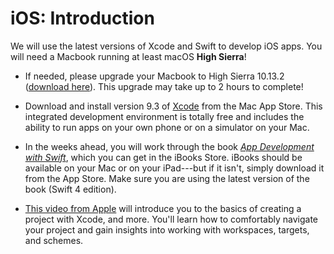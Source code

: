 # iOS: Introduction

We will use the latest versions of Xcode and Swift to develop iOS apps. You will need a Macbook running at least macOS **High Sierra**!

- If needed, please upgrade your Macbook to High Sierra 10.13.2 ([download here](https://itunes.apple.com/nl/app/macos-high-sierra/id1246284741?l=en&mt=12)). This upgrade may take up to 2 hours to complete!

- Download and install version 9.3 of [Xcode](https://itunes.apple.com/nl/app/xcode/id497799835?l=en&mt=12) from the Mac App Store. This integrated development environment is totally free and includes the ability to run apps on your own phone or on a simulator on your Mac.

- In the weeks ahead, you will work through the book [*App Development with Swift*](https://itunes.apple.com/nl/book/app-development-with-swift/id1219117996), which you can get in the iBooks Store. iBooks should be available on your Mac or on your iPad---but if it isn't, simply download it from the App Store. Make sure you are using the latest version of the book (Swift 4 edition).

- [This video from Apple](https://developer.apple.com/videos/play/wwdc2016/413/) will introduce you to the basics of creating a project with Xcode, and more. You'll learn how to comfortably navigate your project and gain insights into working with workspaces, targets, and schemes.
